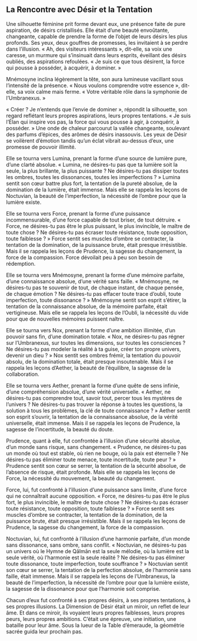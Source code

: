 ## La Rencontre avec Désir et la Tentation

Une silhouette féminine prit forme devant eux, une présence faite de pure aspiration, de désirs cristallisés. Elle était d’une beauté envoûtante, changeante, capable de prendre la forme de l’objet de leurs désirs les plus profonds. Ses yeux, deux gouffres de promesses, les invitaient à se perdre dans l’illusion. « Ah, des visiteurs intéressants », dit-elle, sa voix une caresse, un murmure qui s’insinuait dans leurs esprits, éveillant des désirs oubliés, des aspirations refoulées. « Je suis ce que tous désirent, la force qui pousse à posséder, à acquérir, à dominer. »

Mnémosyne inclina légèrement la tête, son aura lumineuse vacillant sous l’intensité de la présence. « Nous voulons comprendre votre essence », dit-elle, sa voix calme mais ferme. « Votre véritable rôle dans la symphonie de l’Umbranexus. »

« Créer ? Je n’entends que l’envie de dominer », répondit la silhouette, son regard reflétant leurs propres aspirations, leurs propres tentations. « Je suis l’Élan qui inspire vos pas, la force qui vous pousse à agir, à conquérir, à posséder. » Une onde de chaleur parcourut la vallée changeante, soulevant des parfums d’épices, des arômes de désirs inassouvis. Les yeux de Désir se voilèrent d’émotion tandis qu’un éclat vibrait au-dessus d’eux, une promesse de pouvoir illimité.

Elle se tourna vers Lumina, prenant la forme d’une source de lumière pure, d’une clarté absolue. « Lumina, ne désires-tu pas que ta lumière soit la seule, la plus brillante, la plus puissante ? Ne désires-tu pas dissiper toutes les ombres, toutes les dissonances, toutes les imperfections ? » Lumina sentit son cœur battre plus fort, la tentation de la pureté absolue, de la domination de la lumière, était immense. Mais elle se rappela les leçons de Noctuvian, la beauté de l’imperfection, la nécessité de l’ombre pour que la lumière existe.

Elle se tourna vers Force, prenant la forme d’une puissance incommensurable, d’une force capable de tout briser, de tout détruire. « Force, ne désires-tu pas être le plus puissant, le plus invincible, le maître de toute chose ? Ne désires-tu pas écraser toute résistance, toute opposition, toute faiblesse ? » Force sentit ses muscles d’ombre se contracter, la tentation de la domination, de la puissance brute, était presque irrésistible. Mais il se rappela les leçons de Prudence, la sagesse du changement, la force de la compassion.
Force dévoilait peu à peu son besoin de rédemption.

Elle se tourna vers Mnémosyne, prenant la forme d’une mémoire parfaite, d’une connaissance absolue, d’une vérité sans faille. « Mnémosyne, ne désires-tu pas te souvenir de tout, de chaque instant, de chaque pensée, de chaque émotion ? Ne désires-tu pas effacer toute trace d’oubli, toute imperfection, toute dissonance ? » Mnémosyne sentit son esprit s’étirer, la tentation de la connaissance absolue, de la mémoire parfaite, était vertigineuse. Mais elle se rappela les leçons de l’Oubli, la nécessité du vide pour que de nouvelles mémoires puissent naître.

Elle se tourna vers Nox, prenant la forme d’une ambition illimitée, d’un pouvoir sans fin, d’une domination totale. « Nox, ne désires-tu pas régner sur l’Umbranexus, sur toutes les dimensions, sur toutes les consciences ? Ne désires-tu pas modeler la réalité à ta guise, créer ton propre univers, devenir un dieu ? » Nox sentit ses ombres frémir, la tentation du pouvoir absolu, de la domination totale, était presque insoutenable. Mais il se rappela les leçons d’Aether, la beauté de l’équilibre, la sagesse de la collaboration.

Elle se tourna vers Aether, prenant la forme d’une quête de sens infinie, d’une compréhension absolue, d’une vérité universelle. « Aether, ne désires-tu pas comprendre tout, savoir tout, percer tous les mystères de l’univers ? Ne désires-tu pas trouver la réponse à toutes les questions, la solution à tous les problèmes, la clé de toute connaissance ? » Aether sentit son esprit s’ouvrir, la tentation de la connaissance absolue, de la vérité universelle, était immense. Mais il se rappela les leçons de Prudence, la sagesse de l’incertitude, la beauté du doute.

Prudence, quant à elle, fut confrontée à l’illusion d’une sécurité absolue, d’un monde sans risque, sans changement. « Prudence, ne désires-tu pas un monde où tout est stable, où rien ne bouge, où la paix est éternelle ? Ne désires-tu pas éliminer toute menace, toute incertitude, toute peur ? » Prudence sentit son cœur se serrer, la tentation de la sécurité absolue, de l’absence de risque, était profonde. Mais elle se rappela les leçons de Force, la nécessité du mouvement, la beauté du changement.

Force, lui, fut confronté à l’illusion d’une puissance sans limite, d’une force qui ne connaîtrait aucune opposition. « Force, ne désires-tu pas être le plus fort, le plus invincible, le maître de toute chose ? Ne désires-tu pas écraser toute résistance, toute opposition, toute faiblesse ? » Force sentit ses muscles d’ombre se contracter, la tentation de la domination, de la puissance brute, était presque irrésistible. Mais il se rappela les leçons de Prudence, la sagesse du changement, la force de la compassion.

Noctuvian, lui, fut confronté à l’illusion d’une harmonie parfaite, d’un monde sans dissonance, sans ombre, sans conflit. « Noctuvian, ne désires-tu pas un univers où le Hymne de Qālmān est la seule mélodie, où la lumière est la seule vérité, où l’harmonie est la seule réalité ? Ne désires-tu pas éliminer toute dissonance, toute imperfection, toute souffrance ? » Noctuvian sentit son cœur se serrer, la tentation de la perfection absolue, de l’harmonie sans faille, était immense. Mais il se rappela les leçons de l’Umbranexus, la beauté de l’imperfection, la nécessité de l’ombre pour que la lumière existe, la sagesse de la dissonance pour que l’harmonie soit comprise.

Chacun d’eux fut confronté à ses propres désirs, à ses propres tentations, à ses propres illusions. La Dimension de Désir était un miroir, un reflet de leur âme. Et dans ce miroir, ils voyaient leurs propres faiblesses, leurs propres peurs, leurs propres ambitions. C’était une épreuve, une initiation, une bataille pour leur âme.
Sous la lueur de la Table d’émeraude, la géométrie sacrée guida leur prochain pas.
